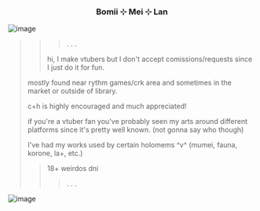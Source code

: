 ### <p align="center">Bomii ⊹ Mei ⊹ Lan</p>

![image](https://files.catbox.moe/jnl3zr.jpeg)
>>> . . .
>>> 
>> hi, I make vtubers but I don't accept comissions/requests since I just do it for fun.
>> 
> mostly found near rythm games/crk area and sometimes in the market or outside of library.
>
> c+h is highly encouraged and much appreciated!
>
> if you're a vtuber fan you've probably seen my arts around different platforms since it's pretty well known. (not gonna say who though)
>
> I've had my works used by certain holomems ^v^ (mumei, fauna, korone, la+, etc.)
>
>> 18+ weirdos dni
>>
>>> . . .
>>>
![image](https://files.catbox.moe/t7f7si.jpeg)
